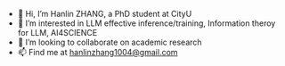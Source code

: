 - 👋 Hi, I’m Hanlin ZHANG, a PhD student at CityU
- 👀 I’m interested in LLM effective inference/training, Information theroy for LLM, AI4SCIENCE
- 💞️ I’m looking to collaborate on academic research
- 📫 Find me at hanlinzhang1004@gmail.com

<!---
Hanlin1004/Hanlin1004 is a ✨ special ✨ repository because its `README.md` (this file) appears on your GitHub profile.
You can click the Preview link to take a look at your changes.
--->

